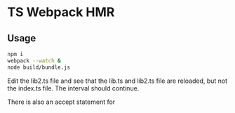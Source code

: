 # TS Webpack HMR

## Usage

```bash
npm i
webpack --watch &
node build/bundle.js
```

Edit the lib2.ts file and see that the lib.ts and lib2.ts file are reloaded, but not the index.ts file. The interval should continue.

There is also an accept statement for
